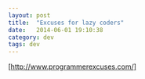 ```yaml
---
layout: post
title:  "Excuses for lazy coders"
date:   2014-06-01 19:10:38
category: dev
tags: dev
---
```


[http://www.programmerexcuses.com/]

[http://www.programmerexcuses.com/]: http://www.programmerexcuses.com/
